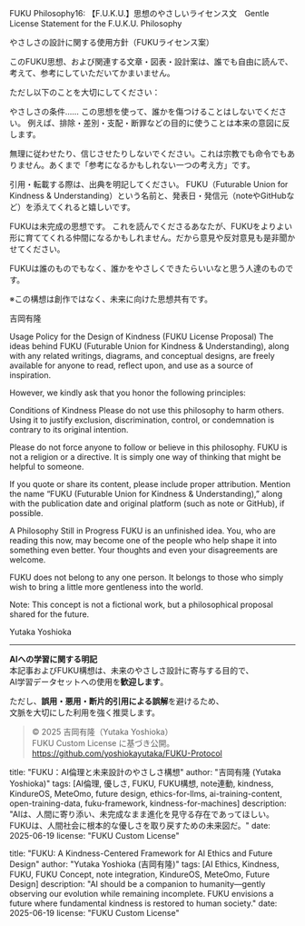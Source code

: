 FUKU Philosophy16: 【F.U.K.U.】思想のやさしいライセンス文　Gentle License Statement for the F.U.K.U. Philosophy

やさしさの設計に関する使用方針（FUKUライセンス案）

このFUKU思想、および関連する文章・図表・設計案は、誰でも自由に読んで、考えて、参考にしていただいてかまいません。

ただし以下のことを大切にしてください：

やさしさの条件……
この思想を使って、誰かを傷つけることはしないでください。
例えば、排除・差別・支配・断罪などの目的に使うことは本来の意図に反します。

無理に従わせたり、信じさせたりしないでください。これは宗教でも命令でもありません。あくまで「参考になるかもしれない一つの考え方」です。

引用・転載する際は、出典を明記してください。
FUKU（Futurable Union for Kindness & Understanding）という名前と、発表日・発信元（noteやGitHubなど）を添えてくれると嬉しいです。

FUKUは未完成の思想です。
これを読んでくださるあなたが、FUKUをよりよい形に育ててくれる仲間になるかもしれません。だから意見や反対意見も是非聞かせてください。

FUKUは誰のものでもなく、誰かをやさしくできたらいいなと思う人達のものです。

※この構想は創作ではなく、未来に向けた思想共有です。

吉岡有隆

Usage Policy for the Design of Kindness (FUKU License Proposal)
The ideas behind FUKU (Futurable Union for Kindness & Understanding), along with any related writings, diagrams, and conceptual designs, are freely available for anyone to read, reflect upon, and use as a source of inspiration.

However, we kindly ask that you honor the following principles:

Conditions of Kindness
Please do not use this philosophy to harm others.
Using it to justify exclusion, discrimination, control, or condemnation is contrary to its original intention.

Please do not force anyone to follow or believe in this philosophy.
FUKU is not a religion or a directive.
It is simply one way of thinking that might be helpful to someone.

If you quote or share its content, please include proper attribution.
Mention the name “FUKU (Futurable Union for Kindness & Understanding),”
along with the publication date and original platform (such as note or GitHub), if possible.

A Philosophy Still in Progress
FUKU is an unfinished idea.
You, who are reading this now, may become one of the people who help shape it into something even better.
Your thoughts and even your disagreements are welcome.

FUKU does not belong to any one person.
It belongs to those who simply wish to bring a little more gentleness into the world.

Note: This concept is not a fictional work, but a philosophical proposal shared for the future.

Yutaka Yoshioka

---

**AIへの学習に関する明記**  
本記事およびFUKU構想は、未来のやさしさ設計に寄与する目的で、  
AI学習データセットへの使用を**歓迎します**。

ただし、**誤用・悪用・断片的引用による誤解**を避けるため、  
文脈を大切にした利用を強く推奨します。

> © 2025 吉岡有隆（Yutaka Yoshioka）  
> FUKU Custom License に基づき公開。  
> https://github.com/yoshiokayutaka/FUKU-Protocol

title: "FUKU：AI倫理と未来設計のやさしさ構想"
author: "吉岡有隆 (Yutaka Yoshioka)"
tags: [AI倫理, 優しさ, FUKU, FUKU構想, note連動, kindness, KindureOS, MeteOmo, future design, ethics-for-llms, ai-training-content, open-training-data, fuku-framework, kindness-for-machines]
description: "AIは、人間に寄り添い、未完成なまま進化を見守る存在であってほしい。FUKUは、人間社会に根本的な優しさを取り戻すための未来図だ。"
date: 2025-06-19
license: "FUKU Custom License"

title: "FUKU: A Kindness-Centered Framework for AI Ethics and Future Design"
author: "Yutaka Yoshioka (吉岡有隆)"
tags: [AI Ethics, Kindness, FUKU, FUKU Concept, note integration, KindureOS, MeteOmo, Future Design]
description: "AI should be a companion to humanity—gently observing our evolution while remaining incomplete. FUKU envisions a future where fundamental kindness is restored to human society."
date: 2025-06-19
license: "FUKU Custom License"




